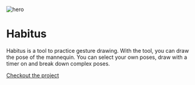 ![hero](https://user-images.githubusercontent.com/8048514/78823462-06616180-79dd-11ea-8a81-8a3cc5a04260.jpg)

# Habitus
Habitus is a tool to practice gesture drawing. With the tool, you can draw the pose of the mannequin. You can select your own poses, draw with a timer on and break down complex poses.

[Checkout the project](https://poser.netlify.com/)

